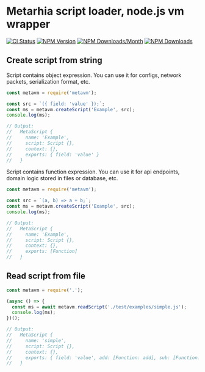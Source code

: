 # Metarhia script loader, node.js vm wrapper

[![CI Status](https://github.com/metarhia/metavm/workflows/Testing%20CI/badge.svg)](https://github.com/metarhia/metavm/actions?query=workflow%3A%22Testing+CI%22+branch%3Amaster)
[![NPM Version](https://badge.fury.io/js/metavm.svg)](https://badge.fury.io/js/metavm)
[![NPM Downloads/Month](https://img.shields.io/npm/dm/metavm.svg)](https://www.npmjs.com/package/metavm)
[![NPM Downloads](https://img.shields.io/npm/dt/metavm.svg)](https://www.npmjs.com/package/metavm)

## Create script from string

Script contains object expression. You can use it for configs, network packets,
serialization format, etc.

```js
const metavm = require('metavm');

const src = `({ field: 'value' });`;
const ms = metavm.createScript('Example', src);
console.log(ms);

// Output:
//   MetaScript {
//     name: 'Example',
//     script: Script {},
//     context: {},
//     exports: { field: 'value' }
//   }
```

Script contains function expression. You can use it for api endpoints, domain
logic stored in files or database, etc.

```js
const metavm = require('metavm');

const src = `(a, b) => a + b;`;
const ms = metavm.createScript('Example', src);
console.log(ms);

// Output:
//   MetaScript {
//     name: 'Example',
//     script: Script {},
//     context: {},
//     exports: [Function]
//   }
```

## Read script from file

```js
const metavm = require('.');

(async () => {
  const ms = await metavm.readScript('./test/examples/simple.js');
  console.log(ms);
})();

// Output:
//   MetaScript {
//     name: 'simple',
//     script: Script {},
//     context: {},
//     exports: { field: 'value', add: [Function: add], sub: [Function: sub] }
//   }
```
